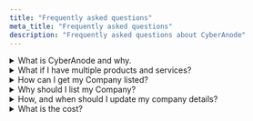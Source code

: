 ```yaml
---
title: "Frequently asked questions"
meta_title: "Frequently asked questions"
description: "Frequently asked questions about CyberAnode"
---
```

<details>
   <summary>What is CyberAnode and why.</summary>
    
    CyberAnode aims to address the need for a curated list of Australian owned cyber security companies that offer verified products and services. We prioritise accuracy and transparency to ensure that users can confidently choose the right cyber security partner for their specific needs.
</details>

<details>
     <summary>What if I have multiple products and services?</summary>
       
    There are some companies that are going to have a large number of diverse products and services. For these companies we suggest splitting up the listings, for example if you run a Managed detection and Response business and also IR consulting, then its probably best to create two listings to ensure enough details can be provided to the users. If you unsure, just ask us and we'll let you know what we advise.
</details>

<details>
    <summary>How can I get my Company listed?</summary>

    To register, companies must meet the following criteria:
    1. Be Australian owned.
    2. Deliver cyber security products or services, category definitions can be found <a href="https://github.com/CyberAnode/Registrations/blob/main/categories.md" target="_blank">here </a>.
    3. Hold a valid Australian Business Number (ABN), operate in Australia, and employ staff in an Australian location.

    If you meet this criteria you can submit an <a href="https://github.com/CyberAnode/Registrations/issues" target="_blank">issue here </a> following the `Company registration request` issue template. We will then create the listing page for you in the pending-company-listing and look for your approval to finalise and move to company-listing via the issue. If we have further questions we will reach out there.

    Detailed instructions for registering: placeholder
</details>

<details>
   <summary>Why should I list my Company?</summary>
   
    To have a one location for all Australian cyber companies providing products and services.
</details>

<details>
   <summary>How, and when should I update my company details?</summary>

    Annually or after a major change like a acquisition.
    
    <h3>How</h3>
    Create a PR and update your company listing and add to the pending-company-listing folder for review and publishing.
    <h3>When</h3>


</details>
<details>
    <summary>What is the cost?</summary>
   
    There is no cost to appear in the directory. 

</details>

